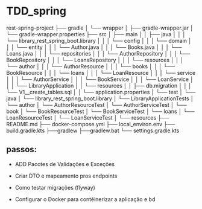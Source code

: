 # TDD_spring
rest-spring-project
├── gradle
│   └── wrapper
│       ├── gradle-wrapper.jar
│       └── gradle-wrapper.properties
├── src
│   ├── main
│   │   ├── java
│   │   │   └── library_rest_spring_boot.library
│   │   │       └── config
│   │   │       └── domain
│   │   │                └── entity
│   │   │                         └── Author.java
│   │   │                         └── Books.java
│   │   │                         └── Loans.java
│   │   │       └── repositories
│   │   │                └── AuthorRepository
│   │   │                └── BookRepository
│   │   │                └── LoansRepository
│   │   │       └── resources
│   │   │                └── author
│   │   │                        └── AuthorResource
│   │   │                └── books
│   │   │                        └── BookResource
│   │   │                └── loans
│   │   │                        └── LoanResource
│   │   │       └── service
│   │   │                └── AuthorService
│   │   │                └── BookService
│   │   │                └── LoanService
│   │   │       └── LibraryApplication
│   │   └── resources
│   │       ├── db.migration
│   │       │       └── V1__create_tables.sql
│   │       └── application.properties
│   └── test
│       └── java
│             └── library_rest_spring_boot.library
│                    └── LibraryApplicationTests
│                           └── author
│                                └── AuthorResourceTest
│                                └── AuthorServiceTest
│                           └── book
│                                └── BookResourceTest
│                                └── BookServiceTest
│                           └── loans
│                                └── LoanResourceTest
│                                └── LoanServiceTest
│                    └── resources
├── README.md
├── docker-compose.yml
├── local_environ.env
├── build.gradle.kts
├──gradlew
├──gradlew.bat
└── settings.gradle.kts

## passos:
- ADD Pacotes de Validações e Exceções
- Criar DTO e mapeamento pros endpoints
- Como testar migrações (flyway)

- Configurar o Docker para contêinerizar a aplicação e bd